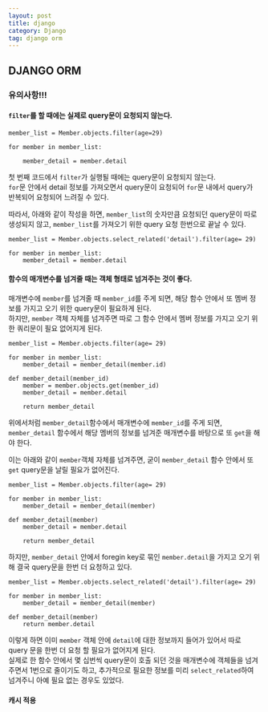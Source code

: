 ```yaml
---
layout: post
title: django
category: Django
tag: django orm
---
```


## DJANGO ORM

### 유의사항!!!

#### `filter`를 할 때에는 실제로 query문이 요청되지 않는다.

```
member_list = Member.objects.filter(age=29)

for member in member_list:

    member_detail = member.detail 
```

첫 번째 코드에서 `filter`가 실행될 때에는 query문이 요청되지 않는다. <br/>
`for`문 안에서 detail 정보를 가져오면서 query문이 요청되어 `for`문 내에서 query가 반복되어 요청되어 느려질 수 있다. 

따라서, 아래와 같이 작성을 하면, `member_list`의 숫자만큼 요청되던 query문이 따로 생성되지 않고, `member_list`를 가져오기 위한 query 요청 한번으로 끝날 수 있다.
```
member_list = Member.objects.select_related('detail').filter(age= 29)

for member in member_list:
    member_detail = member.detail
```

#### 함수의 매개변수를 넘겨줄 때는 객체 형태로 넘겨주는 것이 좋다. 

매개변수에 `member`를 넘겨줄 때 `member_id`를 주게 되면, 해당 함수 안에서 또 멤버 정보를 가지고 오기 위한 query문이 필요하게 된다. <br/>
하지만, `member` 객체 자체를 넘겨주면 따로 그 함수 안에서 멤버 정보를 가지고 오기 위한 쿼리문이 필요 없어지게 된다. <br />

```
member_list = Member.objects.filter(age= 29)

for member in member_list:
    member_detail = member_detail(member.id)

def member_detail(member_id)
    member = member.objects.get(member_id)
    member_detail = member.detail

    return member_detail
``` 
위에서처럼 `member_detail`함수에서 매개변수에 `member_id`를 주게 되면, `member_detail` 함수에서 해당 멤버의 정보를 넘겨준 매개변수를 바탕으로 또 `get`을 해야 한다. <br />

이는 아래와 같이 `member`객체 자체를 넘겨주면, 굳이 `member_detail` 함수 안에서 또 `get` query문을 날릴 필요가 없어진다. 
```
member_list = Member.objects.filter(age= 29)

for member in member_list:
    member_detail = member_detail(member)

def member_detail(member)
    member_detail = member.detail

    return member_detail
```

하지만, `member_detail` 안에서 foregin key로 묶인 `member.detail`을 가지고 오기 위해 결국 query문을 한번 더 요청하고 있다. <br/>
```
member_list = Member.objects.select_related('detail').filter(age= 29)

for member in member_list:
    member_detail = member_detail(member)

def member_detail(member)
    return member.detail
``` 
이렇게 하면 이미 `member` 객체 안에 `detail`에 대한 정보까지 들어가 있어서 따로 query 문을 한번 더 요청 할 필요가 없어지게 된다. <br/>
실제로 한 함수 안에서 몇 십번씩 query문이 호출 되던 것을 매개변수에 객체들을 넘겨주면서 1번으로 줄이기도 하고, 추가적으로 필요한 정보를 미리 `select_related`하여 넘겨주니 아예 필요 없는 경우도 있었다.

#### 캐시 적용


